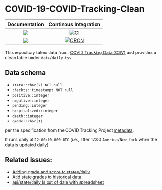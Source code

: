 # COVID-19-COVID-Tracking-Clean

| **Documentation** | **Continous Integration** |
|:-----------------:|:-------------------------:|
| [![][ddi]][ddu]   | [![CI][bsi]][bsu]         |
| [![][li]][lu]     | [![CRON][croni]][cronu]   |

[ddi]: https://img.shields.io/badge/docs-dev-blue?style=plastic
[ddu]: https://uva-bi-sdad.github.io/COVID_Tracking_Clean/dev/
[li]: https://img.shields.io/github/license/uva-bi-sdad/COVID_Tracking_Clean?style=plastic
[lu]: https://tldrlegal.com/license/-isc-license

[bsi]: https://github.com/uva-bi-sdad/COVID_Tracking_Clean/workflows/CI/badge.svg
[bsu]: https://github.com/uva-bi-sdad/COVID_Tracking_Clean/actions?workflow=CI
[croni]: https://github.com/uva-bi-sdad/COVID_Tracking_Clean/workflows/CRON/badge.svg
[cronu]: https://github.com/uva-bi-sdad/COVID_Tracking_Clean/actions?workflow=CRON

This repository takes data from: [COVID Tracking Data (CSV)](https://github.com/COVID19Tracking/covid-tracking-data) and provides a clean table under `data/daily.tsv`.

## Data schema

- `state::char(2) NOT null`
- `checkts::timestampt NOT null`
- `positive::integer`
- `negative::integer`
- `pending::integer`
- `hospitalized::integer`
- `death::integer`
- `grade::char(1)`

per the specification from the COVID Tracking Project [metadata](https://covidtracking.com/about-tracker).

It runs daily at `22:00:00.000 UTC` (i.e., after 17:00 `America/New_York` when the data is updated daily)

## Related issues:
- [Adding grade and score to states/daily](https://github.com/COVID19Tracking/covid-tracking-api/issues/11)
- [Add state grades to historical data](https://github.com/COVID19Tracking/covid-tracking-data/issues/22)
- [api/state/daily Is out of date with spreadsheet](https://github.com/COVID19Tracking/covid-tracking-api/issues/30)
